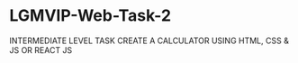 # LGMVIP-Web-Task-2
INTERMEDIATE LEVEL TASK  CREATE A CALCULATOR USING HTML, CSS &amp; JS OR REACT JS
